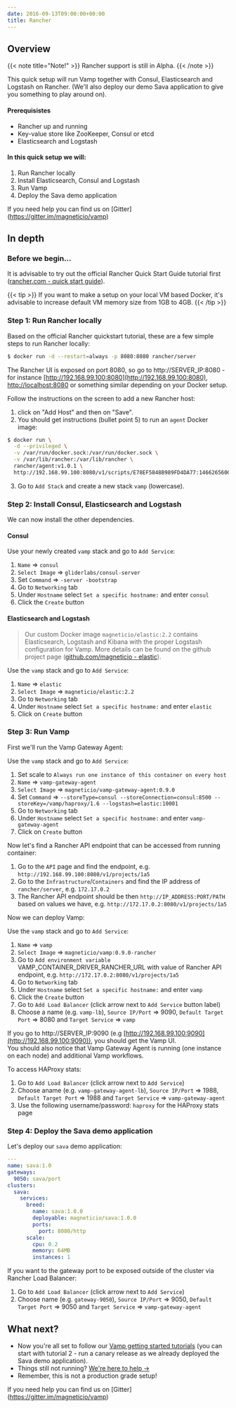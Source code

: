 ```yaml
---
date: 2016-09-13T09:00:00+00:00
title: Rancher
---
```



## Overview

{{< note title="Note!" >}}
Rancher support is still in Alpha.
{{< /note >}}

This quick setup will run Vamp together with Consul, Elasticsearch and Logstash on Rancher. (We'll also deploy our demo Sava application to give you something to play around on).

#### Prerequisistes

* Rancher up and running
* Key-value store like ZooKeeper, Consul or etcd
* Elasticsearch and Logstash

#### In this quick setup we will:

1. Run Rancher locally
2. Install Elasticsearch, Consul and Logstash
3. Run Vamp
4. Deploy the Sava demo application

If you need help you can find us on [Gitter] (https://gitter.im/magneticio/vamp)

## In depth

### Before we begin...
It is advisable to try out the official Rancher Quick Start Guide tutorial first ([rancher.com - quick start guide](http://docs.rancher.com/rancher/latest/en/quick-start-guide/)).  

{{< tip >}}
If you want to make a setup on your local VM based Docker, it's advisable to increase default VM memory size from 1GB to 4GB.
{{< /tip >}}

### Step 1: Run Rancher locally
Based on the official Rancher quickstart tutorial, these are a few simple steps to run Rancher locally:
```bash
$ docker run -d --restart=always -p 8080:8080 rancher/server
```
The Rancher UI is exposed on port 8080, so go to http://SERVER_IP:8080 - for instance [http://192.168.99.100:8080](http://192.168.99.100:8080), [http://localhost:8080](http://localhost:8080) or something similar depending on your Docker setup.
  
Follow the instructions on the screen to add a new Rancher host:

1. click on "Add Host" and then on "Save". 
2. You should get instructions (bullet point 5) to run an `agent` Docker image:
```bash
$ docker run \
  -d --privileged \
  -v /var/run/docker.sock:/var/run/docker.sock \
  -v /var/lib/rancher:/var/lib/rancher \
  rancher/agent:v1.0.1 \
  http://192.168.99.100:8080/v1/scripts/E78EF5848B989FD4DA77:1466265600000:SYqIvhPgzKLonp8r0erqgpsi7pQ
```

3. Go to `Add Stack` and create a new stack `vamp` (lowercase).   

### Step 2: Install Consul, Elasticsearch and Logstash
We can now install the other dependencies.

#### Consul

Use your newly created `vamp` stack and go to `Add Service`:

1. `Name` ⇒ `consul`
2. `Select Image` ⇒ `gliderlabs/consul-server`
3. Set `Command` ⇒ `-server -bootstrap`
4. Go to `Networking` tab
5. Under `Hostname` select `Set a specific hostname:` and enter `consul`
6. Click the `Create` button

#### Elasticsearch and Logstash

> Our custom Docker image `magneticio/elastic:2.2` contains Elasticsearch, Logstash and Kibana with the proper Logstash configuration for Vamp. More details can be found on the github project page ([github.com/magneticio - elastic](https://github.com/magneticio/elastic)).

Use the `vamp` stack and go to `Add Service`:

1. `Name` ⇒ `elastic`
2. `Select Image` ⇒ `magneticio/elastic:2.2`
3. Go to `Networking` tab
4. Under `Hostname` select `Set a specific hostname:` and enter `elastic`
5. Click on `Create` button

### Step 3: Run Vamp

First we'll run the Vamp Gateway Agent: 

Use the `vamp` stack and go to `Add Service`:

1. Set scale to `Always run one instance of this container on every host`
2. `Name` ⇒ `vamp-gateway-agent`
3. `Select Image` ⇒ `magneticio/vamp-gateway-agent:0.9.0`
4. Set `Command` ⇒ `--storeType=consul --storeConnection=consul:8500 --storeKey=/vamp/haproxy/1.6 --logstash=elastic:10001`
5. Go to `Networking` tab
6. Under `Hostname` select `Set a specific hostname:` and enter `vamp-gateway-agent`
7. Click on `Create` button

Now let's find a Rancher API endpoint that can be accessed from running container:

1. Go to the `API` page and find the endpoint, e.g. `http://192.168.99.100:8080/v1/projects/1a5`
2. Go to the `Infrastructure`/`Containers` and find the IP address of `rancher/server`, e.g. `172.17.0.2`
3. The Rancher API endpoint should be then `http://IP_ADDRESS:PORT/PATH` based on values we have, e.g. `http://172.17.0.2:8080/v1/projects/1a5`

Now we can deploy Vamp:

Use the `vamp` stack and go to `Add Service`:

1. `Name` ⇒ `vamp`
2. `Select Image` ⇒ `magneticio/vamp:0.9.0-rancher`
3. Go to `Add environment variable` VAMP_CONTAINER_DRIVER_RANCHER_URL with value of Rancher API endpoint, e.g. `http://172.17.0.2:8080/v1/projects/1a5`
4. Go to `Networking` tab
5. Under `Hostname` select `Set a specific hostname:` and enter `vamp`
6. Click the `Create` button
7. Go to `Add Load Balancer` (click arrow next to `Add Service` button label)
8. Choose a name (e.g. `vamp-lb`), `Source IP/Port` ⇒ 9090, `Default Target Port` ⇒ 8080 and `Target Service` ⇒ `vamp`

If you go to http://SERVER_IP:9090 (e.g [http://192.168.99.100:9090](http://192.168.99.100:9090)), you should get the Vamp UI.  
You should also notice that Vamp Gateway Agent is running (one instance on each node) and additional Vamp workflows.

To access HAProxy stats:

1. Go to `Add Load Balancer` (click arrow next to `Add Service`)
2. Choose aname (e.g. `vamp-gateway-agent-lb`), `Source IP/Port` ⇒ 1988, `Default Target Port` ⇒ 1988 and `Target Service` ⇒ `vamp-gateway-agent`
3. Use the following username/password: `haproxy` for the HAProxy stats page

### Step 4: Deploy the Sava demo application

Let's deploy our `sava` demo application:

```yaml
---
name: sava:1.0
gateways:
  9050: sava/port
clusters:
  sava:
    services:
      breed:
        name: sava:1.0.0
        deployable: magneticio/sava:1.0.0
        ports:
          port: 8080/http
      scale:
        cpu: 0.2
        memory: 64MB
        instances: 1
```

If you want to the gateway port to be exposed outside of the cluster via Rancher Load Balancer:

1. Go to `Add Load Balancer` (click arrow next to `Add Service`)
2. Choose name (e.g. `gateway-9050`), `Source IP/Port` ⇒ 9050, `Default Target Port` ⇒ 9050 and `Target Service` ⇒ `vamp-gateway-agent`
 

## What next?

* Now you're all set to follow our [Vamp getting started tutorials](/documentation/tutorials/) (you can start with tutorial 2 - run a canary release as we already deployed the Sava demo application).
* Things still not running? [We're here to help →](https://github.com/magneticio/vamp/issues)
* Remember, this is not a production grade setup!

If you need help you can find us on [Gitter] (https://gitter.im/magneticio/vamp)